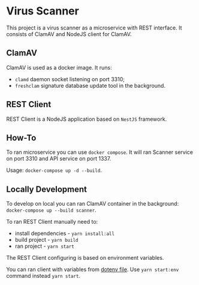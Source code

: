# Virus Scanner

This project is a virus scanner as a microservice with REST interface. It consists of ClamAV and NodeJS client for ClamAV.

## ClamAV

ClamAV is used as a docker image. It runs:
* `clamd` daemon socket listening on port 3310;
* `freshclam` signature database update tool in the background.

## REST Client

REST Client is a NodeJS application based on `NestJS` framework. 

## How-To

To ran microservice you can use `docker compose`. It will ran Scanner service on port 3310 and API service on port 1337. 

Usage: `docker-compose up -d --build`.

## Locally Development

To develop on local you can ran ClamAV container in the background: `docker-compose up --build scanner`.

To ran REST Client manually need to:
* install dependencies - `yarn install:all`
* build project - `yarn build`
* ran project - `yarn start`

The REST Client configuring is based on environment variables. 

You can ran client with variables from [dotenv file](nodejs-rest-client/env/.env). Use `yarn start:env` command instead `yarn start`.
